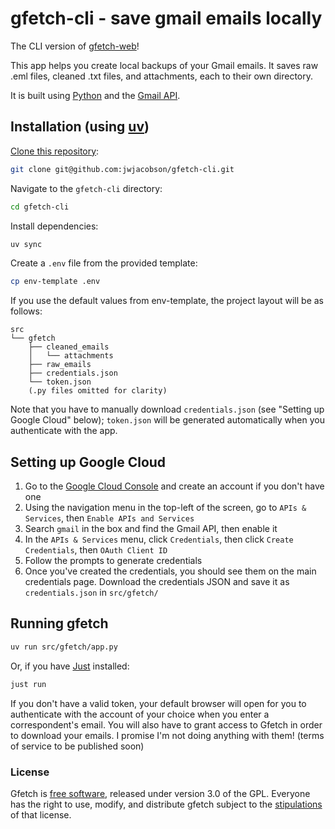 # gfetch-cli - save gmail emails locally

The CLI version of [gfetch-web](https://github.com/jwjacobson/gfetch-web)!

This app helps you create local backups of your Gmail emails. It saves raw .eml files, cleaned .txt files, and attachments, each to their own directory.

 It is built using [Python](https://www.python.org/) and the [Gmail API](https://developers.google.com/workspace/gmail/api/reference/rest).

## Installation (using [uv](https://docs.astral.sh/uv/))
[Clone this repository](https://docs.github.com/en/repositories/creating-and-managing-repositories/cloning-a-repository):
```bash
git clone git@github.com:jwjacobson/gfetch-cli.git
```
Navigate to the `gfetch-cli` directory:
```bash
cd gfetch-cli
```
Install dependencies:
```bash
uv sync
```
Create a `.env` file from the provided template:
```bash
cp env-template .env
```
If you use the default values from env-template, the project layout will be as follows:
```
src
└── gfetch
    ├── cleaned_emails
    │   └── attachments
    ├── raw_emails
    ├── credentials.json
    └── token.json
    (.py files omitted for clarity)
```
Note that you have to manually download `credentials.json` (see "Setting up Google Cloud" below); `token.json` will be generated automatically when you authenticate with the app.

## Setting up Google Cloud
1. Go to the [Google Cloud Console](https://console.cloud.google.com/welcome/) and create an account if you don't have one
2. Using the navigation menu in the top-left of the screen, go to ```APIs & Services```, then ```Enable APIs and Services```
3. Search ```gmail``` in the box and find the Gmail API, then enable it
4. In the ```APIs & Services``` menu, click ```Credentials```, then click ```Create Credentials```, then ```OAuth Client ID```
5. Follow the prompts to generate credentials
6. Once you've created the credentials, you should see them on the main credentials page. Download the credentials JSON and save it as `credentials.json` in `src/gfetch/`

## Running gfetch
```bash
uv run src/gfetch/app.py
```
Or, if you have [Just](https://github.com/casey/just) installed:
```bash
just run
```
If you don't have a valid token, your default browser will open for you to authenticate with the account of your choice when you enter a correspondent's email. You will also have to grant access to Gfetch in order to download your emails. I promise I'm not doing anything with them! (terms of service to be published soon)

### License
Gfetch is [free software](https://www.fsf.org/about/what-is-free-software), released under version 3.0 of the GPL. Everyone has the right to use, modify, and distribute gfetch subject to the [stipulations](https://github.com/jwjacobson/gfetch-cli/blob/main/LICENSE) of that license.
